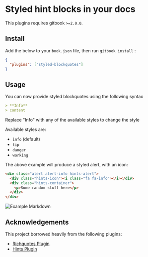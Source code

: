 # Styled hint blocks in your docs

This plugins requires gitbook `>=2.0.0`.

## Install

Add the below to your `book.json` file, then run `gitbook install` :

```json
{
  "plugins": ["styled-blockquotes"]
}
```

## Usage

You can now provide styled blockquotes using the following syntax

```md
> **Info**
> content
```

Replace "Info" with any of the available styles to change the style

Available styles are:

* `info` (default)
* `tip`
* `danger`
* `working`

The above example will produce a styled alert, with an icon:

```html
<div class="alert alert-info hints-alert">
  <div class="hints-icon"><i class="fa fa-info"></i></div>
  <div class="hints-container">
    <p>Some random stuff here</p>
  </div>
</div>
```

![Example Markdown](https://user-images.githubusercontent.com/26190589/33501641-4fd61e00-d6ab-11e7-9b71-b11441d9c55c.png)


## Acknowledgements

This project borrowed heavily from the following plugins:

* [Richquotes Plugin](https://github.com/erixtekila/gitbook-plugin-richquotes)
* [Hints Plugin](https://github.com/GitbookIO/plugin-hints)
